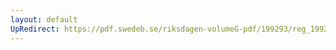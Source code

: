 ```yaml
---
layout: default
UpRedirect: https://pdf.swedeb.se/riksdagen-volumeG-pdf/199293/reg_199293/reg_199293_0162.pdf
---
```

